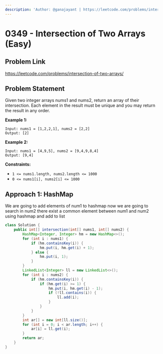 ```yaml
---
description: 'Author: @ganajayant | https://leetcode.com/problems/intersection-of-two-arrays/'
---
```


# 0349 - Intersection of Two Arrays (Easy)

## Problem Link

https://leetcode.com/problems/intersection-of-two-arrays/

## Problem Statement

Given two integer arrays nums1 and nums2, return an array of their intersection. Each element in the result must be unique and you may return the result in any order.

**Example 1:**

```
Input: nums1 = [1,2,2,1], nums2 = [2,2]
Output: [2]
```

**Example 2:**

```
Input: nums1 = [4,9,5], nums2 = [9,4,9,8,4]
Output: [9,4]
```

**Constraints:**

* `1 <= nums1.length, nums2.length <= 1000`
* `0 <= nums1[i], nums2[i] <= 1000` 

## Approach 1: HashMap
We are going to add elements of num1 to hashmap now we are going to search in num2 there exist a common element between num1 and num2 using hashmap and add to list

<Tabs>
<TabItem value="java" label="Java">
<SolutionAuthor name="@ganajayant"/>

```java
class Solution {
    public int[] intersection(int[] nums1, int[] nums2) {
        HashMap<Integer, Integer> hm = new HashMap<>();
        for (int i : nums1) {
            if (hm.containsKey(i)) {
                hm.put(i, hm.get(i) + 1);
            } else {
                hm.put(i, 1);
            }
        }
        LinkedList<Integer> ll = new LinkedList<>();
        for (int i : nums2) {
            if (hm.containsKey(i)) {
                if (hm.get(i) >= 1) {
                    hm.put(i, hm.get(i) - 1);
                    if (!ll.contains(i)) {
                        ll.add(i);
                    }
                }
            }
        }
        int ar[] = new int[ll.size()];
        for (int i = 0; i < ar.length; i++) {
            ar[i] = ll.get(i);
        }
        return ar;
    }
}
```
</TabItem>
</Tabs>